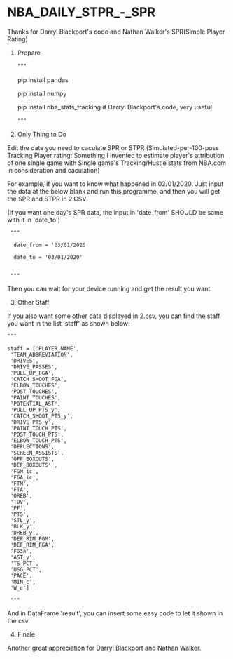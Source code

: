 # NBA_DAILY_STPR_-_SPR
Thanks for Darryl Blackport's code and Nathan Walker's SPR(Simple Player Rating)

1. Prepare

      """
     
      pip install pandas

      pip install numpy

      pip install nba_stats_tracking    # Darryl Blackport's code, very useful
     
      """

2. Only Thing to Do

Edit the date you need to caculate SPR or STPR (Simulated-per-100-poss Tracking Player rating: Something I invented to estimate player's attribution of one single game with Single game's Tracking/Hustle stats from NBA.com in consideration and caculation)

For example, if you want to know what happened in 03/01/2020. Just input the data at the below blank and run this programme, and then you will get the SPR and STPR in 2.CSV

(If you want one day's SPR data, the input in 'date_from' SHOULD be same with it in 'date_to')

     """

      date_from = '03/01/2020'

      date_to = '03/01/2020'


     """

Then you can wait for your device running and get the result you want.

3. Other Staff

If you also want some other data displayed in 2.csv, you can find the staff you want in the list 'staff' as shown below:

    """

    staff = ['PLAYER_NAME',
     'TEAM_ABBREVIATION',
     'DRIVES',
     'DRIVE_PASSES',
     'PULL_UP_FGA',
     'CATCH_SHOOT_FGA',
     'ELBOW_TOUCHES',
     'POST_TOUCHES',
     'PAINT_TOUCHES',
     'POTENTIAL_AST',
     'PULL_UP_PTS_y',
     'CATCH_SHOOT_PTS_y',
     'DRIVE_PTS_y',
     'PAINT_TOUCH_PTS',
     'POST_TOUCH_PTS',
     'ELBOW_TOUCH_PTS',
     'DEFLECTIONS',
     'SCREEN_ASSISTS',
     'OFF_BOXOUTS',
     'DEF_BOXOUTS' ,
     'FGM_ic',
     'FGA_ic',
     'FTM',
     'FTA',
     'OREB',
     'TOV',
     'PF',
     'PTS',
     'STL_y',
     'BLK_y',
     'DREB_y',
     'DEF_RIM_FGM',
     'DEF_RIM_FGA',
     'FG3A',
     'AST_y',
     'TS_PCT',
     'USG_PCT',
     'PACE',
     'MIN_c',
     'W_c']
     
     """
     
And in DataFrame 'result', you can insert some easy code to let it shown in the csv.
     
4. Finale
     
Another great appreciation for Darryl Blackport and Nathan Walker.
     
